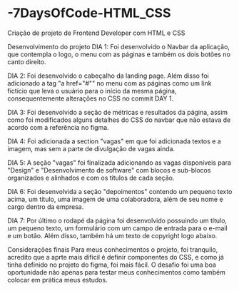 # -7DaysOfCode-HTML_CSS
Criação de projeto de Frontend Developer com HTML e CSS

Desenvolvimento do projeto
DIA 1: Foi desenvolvido o Navbar da aplicação, que contempla o logo, o menu com as páginas e também os dois botões no canto direito.

DIA 2: Foi desenvolvido o cabeçalho da landing page. Além disso foi adicionado a tag "a href="#"" no menu com as páginas como um link fictício que leva o usuário para o início da mesma página, consequentemente alterações no CSS no commit DAY 1.

DIA 3: Foi desenvolvido a seção de métricas e resultados da página, assim como foi modificados alguns detalhes do CSS do navbar que não estava de acordo com a referência no figma.

DIA 4: Foi adicionada a section "vagas" em que foi adicionada textos e a imagem, mas sem a parte de divulgação de vagas ainda.

DIA 5: A seção "vagas" foi finalizada adicionando as vagas disponíveis para "Design" e "Desenvolvimento de software" com blocos e sub-blocos organizados e alinhados e com os títulos de cada seção.

DIA 6: Foi desenvolvida a seção "depoimentos" contendo um pequeno texto acima, um título, uma imagem de uma colaboradora, além de seu nome e cargo dentro da empresa.

DIA 7: Por último o rodapé da página foi desenvolvido possuindo um título, um pequeno texto, um formulário com um campo de entrada para o e-mail e um botão. Além disso, também há um texto de copyright logo abaixo.

Considerações finais
Para meus conhecimentos o projeto, foi tranquilo, acredito que a aprte mais dificil é definir componentes do CSS, e como já tinha definido no projeto do figma, foi mais fácil. O desafio foi uma boa oportunidade não apenas para testar meus conhecimentos como também colocar em prática meus estudos.
